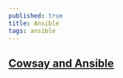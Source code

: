 ```yaml
---
published: true
title: Ansible
tags: ansible
---
```

## [Cowsay and Ansible](https://michaelheap.com/cowsay-and-ansible/)
